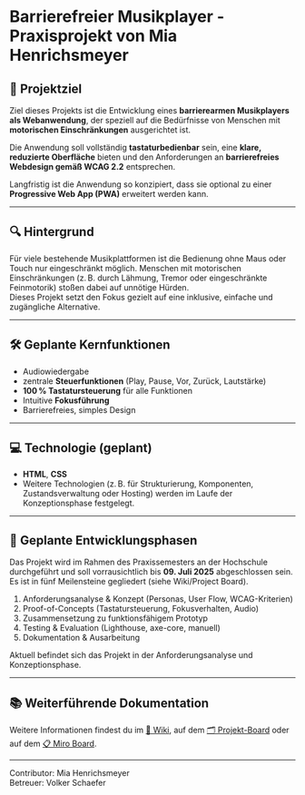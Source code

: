 # Barrierefreier Musikplayer - Praxisprojekt von Mia Henrichsmeyer

## 🏁 Projektziel

Ziel dieses Projekts ist die Entwicklung eines **barrierearmen Musikplayers als Webanwendung**, der speziell auf die Bedürfnisse von Menschen mit **motorischen Einschränkungen** ausgerichtet ist.

Die Anwendung soll vollständig **tastaturbedienbar** sein, eine **klare, reduzierte Oberfläche** bieten und den Anforderungen an **barrierefreies Webdesign gemäß WCAG 2.2** entsprechen.

Langfristig ist die Anwendung so konzipiert, dass sie optional zu einer **Progressive Web App (PWA)** erweitert werden kann.

---

## 🔍 Hintergrund

Für viele bestehende Musikplattformen ist die Bedienung ohne Maus oder Touch nur eingeschränkt möglich. Menschen mit motorischen Einschränkungen (z. B. durch Lähmung, Tremor oder eingeschränkte Feinmotorik) stoßen dabei auf unnötige Hürden.  
Dieses Projekt setzt den Fokus gezielt auf eine inklusive, einfache und zugängliche Alternative.

---

## 🛠️ Geplante Kernfunktionen

- Audiowiedergabe
- zentrale **Steuerfunktionen** (Play, Pause, Vor, Zurück, Lautstärke)
- **100 % Tastatursteuerung** für alle Funktionen
- Intuitive **Fokusführung**
- Barrierefreies, simples Design

---

## 💻 Technologie (geplant)

- **HTML**, **CSS**
- Weitere Technologien (z. B. für Strukturierung, Komponenten, Zustandsverwaltung oder Hosting) werden im Laufe der Konzeptionsphase festgelegt.

---

## 🧪 Geplante Entwicklungsphasen

Das Projekt wird im Rahmen des Praxissemesters an der Hochschule durchgeführt und soll vorrausichtlich bis **09. Juli 2025** abgeschlossen sein. Es ist in fünf Meilensteine gegliedert (siehe Wiki/Project Board).

1. Anforderungsanalyse & Konzept (Personas, User Flow, WCAG-Kriterien)
2. Proof-of-Concepts (Tastatursteuerung, Fokusverhalten, Audio)
3. Zusammensetzung zu funktionsfähigem Prototyp
4. Testing & Evaluation (Lighthouse, axe-core, manuell)
5. Dokumentation & Ausarbeitung

Aktuell befindet sich das Projekt in der Anforderungsanalyse und Konzeptionsphase.

---

## 📚 Weiterführende Dokumentation

Weitere Informationen findest du im [📖 Wiki](https://github.com/miahenri/praxisprojekt-sose25/wiki), auf dem [🗂️ Projekt-Board](https://github.com/users/miahenri/projects/2) oder auf dem [📋 Miro Board](https://miro.com/app/board/uXjVI_cS8GE=/).

---

Contributor: Mia Henrichsmeyer <br>
Betreuer: Volker Schaefer
